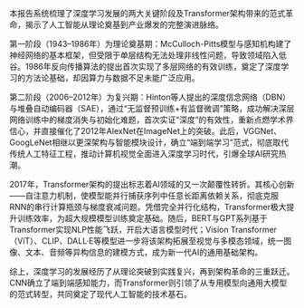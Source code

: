 本报告系统梳理了深度学习发展的两大关键阶段及Transformer架构带来的范式革命，揭示了人工智能从理论奠基到产业爆发的完整演进脉络。

第一阶段（1943–1986年）为理论奠基期：McCulloch-Pitts模型与感知机构建了神经网络的基本框架，但受限于单层结构无法处理非线性问题，导致领域陷入低谷。1986年反向传播算法的提出首次实现了多层网络的有效训练，奠定了深度学习的方法论基础，却因算力与数据不足未能广泛应用。

第二阶段（2006–2012年）为复兴期：Hinton等人提出的深度信念网络（DBN）与堆叠自动编码器（SAE），通过“无监督预训练+有监督微调”策略，成功解决深层网络训练中的梯度消失与初始化难题，首次实证“深度”的有效性，重新点燃学术界信心，并直接催化了2012年AlexNet在ImageNet上的突破。此后，VGGNet、GoogLeNet相继以更深架构与智能模块设计，确立“端到端学习”范式，彻底取代传统人工特征工程，推动计算机视觉全面进入深度学习时代，引爆全球AI研究热潮。

2017年，Transformer架构的提出标志着AI领域的又一次颠覆性转折。其核心创新——自注意力机制，使模型能并行捕获序列中任意长距离依赖关系，彻底克服RNN的串行计算瓶颈与梯度衰减问题。凭借完全并行化结构，Transformer极大提升训练效率，为超大规模模型训练奠定基础。随后，BERT与GPT系列基于Transformer实现NLP性能飞跃，开启大语言模型时代；Vision Transformer（ViT）、CLIP、DALL·E等模型进一步将该架构拓展至视觉与多模态领域，统一图像、文本、音频等异构信息的建模方式，成为新一代AI的通用基础架构。

综上，深度学习的发展经历了从理论突破到实践复兴，再到架构革命的三重跃迁。CNN确立了端到端感知能力，而Transformer则引领了从专用模型向通用大模型的范式转型，共同奠定了现代人工智能的技术基石。